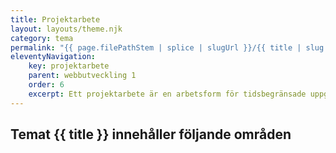 ```yaml
---
title: Projektarbete
layout: layouts/theme.njk
category: tema
permalink: "{{ page.filePathStem | splice | slugUrl }}/{{ title | slug }}.html"
eleventyNavigation:
    key: projektarbete
    parent: webbutveckling 1
    order: 6
    excerpt: Ett projektarbete är en arbetsform för tidsbegränsade uppgifter och tydliga mål för att leverera en produkt
---
```

## Temat {{ title }} innehåller följande områden
